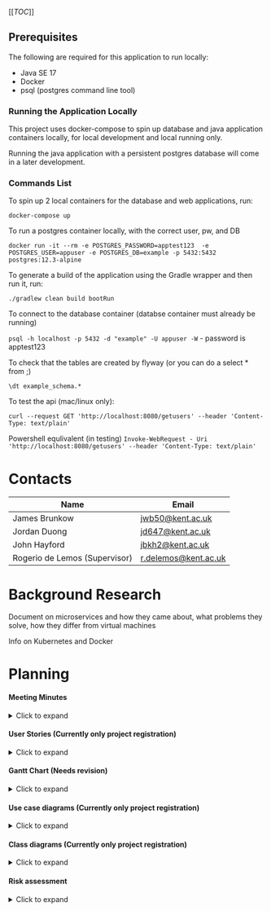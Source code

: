 [[_TOC_]]

## Prerequisites

The following are required for this application to run locally:
 - Java SE 17
 - Docker
 - psql (postgres command line tool)

### Running the Application Locally

This project uses docker-compose to spin up database and java application containers
locally, for local development and local running only. 

Running the java application with a persistent postgres database will come in a later development.

### Commands List

To spin up 2 local containers for the database and web applications, run: 

`docker-compose up`

To run a postgres container locally, with the correct user, pw, and DB

`docker run -it --rm -e POSTGRES_PASSWORD=apptest123  -e POSTGRES_USER=appuser -e POSTGRES_DB=example -p 5432:5432 postgres:12.3-alpine `

To generate a build of the application using the Gradle wrapper and then run it, run:

`./gradlew clean build bootRun`

To connect to the database container (databse container must already be running)

`psql -h localhost -p 5432 -d "example" -U appuser -W` - password is apptest123

To check that the tables are created by flyway (or you can do a select * from ;)

`\dt example_schema.*`

To test the api (mac/linux only):

`curl --request GET 'http://localhost:8080/getusers' --header 'Content-Type: text/plain'`

Powershell equlivalent (in testing)
`Invoke-WebRequest - Uri 'http://localhost:8080/getusers' --header 'Content-Type: text/plain'`



# Contacts
| Name | Email |
|------|-------|
| James Brunkow | [jwb50@kent.ac.uk](mailto:jwb50@kent.ac.uk) |
| Jordan Duong | [jd647@kent.ac.uk](mailto:jd647@kent.ac.uk) |
| John Hayford | [jbkh2@kent.ac.uk](mailto:jbkh2@kent.ac.uk) |
| Rogerio de Lemos (Supervisor) | [r.delemos@kent.ac.uk](mailto:r.delemos@kent.ac.uk) |

# Background Research

Document on microservices and how they came about, what problems they solve, how they differ from virtual machines

Info on Kubernetes and Docker

# Planning

#### Meeting Minutes

<details>
<summary>Click to expand</summary>

<table>
<tr>
<th>Date</th>
<th>Discussed</th>
<th>Actions for next meeting</th>
</tr>
<tr>
<td>20/06/22</td>
<td>

* Discussed documentation layout
* User stories and UML diagrams for each microservice
* Agile methodology
* Test Driven development
* Simple front end for service
</td>
<td>

James

* Set up GitLab
* Work on local Kubernetes and docker

John and Jordan

* Refamiliarize with software engineering
* Look into Web Development module
</td>
</tr>
<tr>
<td>24/06/22</td>
<td>

Supervisor meeting (Rogerio)

* Look into daily scrum meetings
* Explanation of early deliverables
* JB experimented with local Kubernetes cluster
</td>
<td>

* Develop first draft for user stories
* Request access to Kent Cloud Computing to link with Kubernetes cluster
</td>
</tr>
<tr>
<td>25/06/22</td>
<td>

* Discussed and broke down previous meeting
* Scrum-like meetings Monday to Friday
* Risk assessment done by James
</td>
<td>

* Develop user stories for microservices including all shareholders (students, academic staff and professional services)
* John to research frontend and software packages that can be used
* Jordan to created initial UML diagram for project registration microservice
</td>
</tr>
<tr>
<td>27/06/22</td>
<td>

* User stories need to be redrafted and condensed
* Look at Gantt chart
* Lucid suggested to help with UML diagrams
</td>
<td>

* Jordan to condense an rework user stories
* Look into additions to risk assessment
* Work on a UML document
* John to further look into UI for frontend and ways to manage inputted data
</td>
</tr>
<tr>
<td>30/06/22</td>
<td>

* Plans for timeline of development phase of project
* Simple HTML/CSS decided for front end to keep things simple
* James made amendments to Jordan's class diagram and started on a sequence diagram
* Shared access to GitLab
* Feedback made on user stories -- merge discuss, select and publish microservices
* Discussions on ethical review aspect of project registration microservice
</td>
<td>

* Jordan to continue work on user stories and a use case diagram
* John to continue with frontend design
* James continuing with Kubernetes cluster
</td>
</tr>
<tr>
<td>01/07/22</td>
<td>

Supervisor meeting (Rogerio)

* Jordan and John should look into developing their own Kubernetes clusters
* Further feedback on user stories -- further simplification
* Additional user stories suggested for implementation
* Insight into the roles of different shareholders (Supervisors, professional services, module convenors and director role)
</td>
<td>

* Further polishing of user stories
* Jordan and John look further into Docker and Kubernetes
* James working on implementing a database into Kubernetes cluster
* Look into Springboot to containerise Java applications
</td>
</tr>
<tr>
<td>04/07/22</td>
<td>

* John shows beginnings for front end, discussed additional features
* Discussed early deliverable and what to include
* James discussed progress into Springboot
* Jordan discussing progress in Kubernetes and Docker
* Aim to start development next week
</td>
<td>

* Jordan to begin documentation and building up of GitLab
* James working on getting Java application to communicate with database in cluster
</td>
</tr>
<tr>
<td>05/07/22</td>
<td>

* James succeeded in communication between Java and database in cluster
* John showed progress on fronted implementation -- showed ability to add and remove group members from registration form
* Jordan showed work on GitLab -- user stories added under issues and started work on wiki
* James gave suggestions on building the wiki
</td>
<td>

* James to continue progress on Springboot
* John to work out some bugs on frontend when removing group members on registration form
* Jordan to further work on GitLab wiki and research into auto devops from GitLab
</td>
</tr>
<tr>
<td>07/07/22</td>
<td>

* Discussed state of each component of the project thus far, and what tools are being used.
* John discussed overcoming roadblocks on JS work and plans for the Ethics form. As much business logic as possible to be in the java instead of having to use out-of-context JS. 
* Jordan showed developments with the Gitlab, discussing implementations for CI and K8s, as well as the work done on the wiki for documentation. 
* James explained how the recently committed code works, and how to run it in its current state. Looking to continue this development over the weekend. 
</td>
<td>
* Jordan to pull GitLab Java folder and look into how best to implement business logic, as well as becoming more familiar with the structure of the project thus far.
* James to Containerise second microservice, having another readme file of how to containerise applications, and how to run them together from an image. Build a single node instance of K8s on university VM, attempt to run some code on it.
* John to finish registration form, containerise, upload to Gitlab in whatever fashion works best. Develop ideas for how best to implement the ethics form, with hopes of beginning the development of this next week.
* All members of the team are to make code pull and commits, however small, to ensure they are set up for the rest of the development.
</td>
</tr>
<tr>
<td>08/07/22</td>
<td>
Supervisor meeting

* Rogerio ‘not happy’ John can’t attend
* Team updated Rogerio on status of project
* Discussed how Rogerio would like the K8s implementation configured, single node (current config) vs full scale cluster. 
* Stated a full cluster was necessary for the development. 
* Discussed additional features and user stories
</td>
<td>
* Jordan and John to have run something on k8s, and be able to provide evidence of this (maybe using minikube, for space concerns?)
* James to add Rogerio to GitLab as developer
* James to continue to develop cluster
* Jordan to add user story for developer interface (6th stakeholder in project). Should have the functionality to add and remove qs from any form on frontend, database should see this and respond accordingly.
* Jordan to have a full list of user stories available for Friday.
* John to consider how to implement different frontends based on users with different privileges.

</td>
</tr>
<tr>
<td>12/07/22</td>
<td>
* Discussed containerising js, sub-moduling it to main repo, look into outputting frontend data in json.
* Team discussed additional components to be added to json fields to be logged. 
* Discussed next steps with the java code, how to operationalise the controller
* Discussed the state of openstack, that 1) the group only has one instance each and 2) the group does not share access to a project. James has emailed the cs-syshelp email address monday regarding this, waiting for response
</td>
<td>
*Jordan and James to do pair programming on some elements of the java controller
* James to add group members as array in json and java stuff, as well as whether the person’s degree is cybersec focused or not. 
* James to research reporting 3rd party solutions, prometheus and grafana
* John to look at submoduling his code to the main repo, as well as how to output json in the same format as the java takes it in. 
</td>
</tr>

</table>

</details>

#### User Stories (Currently only project registration)

<details>
<summary>Click to expand</summary>

| User Stories | Details | Tests |
|--------------|---------|-------|
| As a student I want to be able to provide my student information when registering for projects | Details will include student id, name and course details | Input name, student id and course details into provided boxes. The boxes should be required and not allow submission if they are not filled out |
| As a student I want to be able to specify if my course is in cyber security and if my project is in cyber security | Check boxes will be given to specify | Check boxes to confirm that they are in cyber security. Leave boxes empty. Both scenarios should still allow students to submit the form |
| When registering projects, students should be able to specify whether it is a group or individual project | Registering as a group should open a section to input the information of group members | Tick checkbox when in a group project. Fill out provided section to open up when it is selected to input the details of group members |
| When registering a group project, notifications should be sent confirming each group member of their registration | The notifications would be sent in emails and have a section to confirm their place in the group | Register as a group. Emails sent will have a section to confirm or deny a user's place on the project. Accept and deny the registration |
| Students should be able to register supervisor details for their project | There can either be 1 or 2 supervisors | Register with 1 supervisor. Register with 2 supervisors. Fill out their information in the provided sections. Boxes should be required for submission |
| Students should be able to specify whether there are ethical considerations | When students confirm there are ethical considerations, provide a link to a checklist to be filled out for the ethical review. Also provide a text box to give a description of the project | Tick a box whether there are ethical concerns. Fill out the text box provided to explain the concerns. Click on the provided link to be directed to an ethical review checklist form to be filled out |
| Students should be able to check the status of their registration to see which group members still need to confirm the form | Students may be given a button to send reminders to group members to confirm their place on the project | Access form and check if all group members have accepted and registered their details to the project |
| Academics should be sent details of projects they are supervising to check that the topic is appropriate for the course of the student | Cyber security students should only be able to register to projects listed as cyber security | When students register, send the details to supervisors to check. There should be a confirmation that the students are registering for appropriate projects related to their course |
| Supervisors should be notified when they have been registered for a project by a student | Notifications will be sent by email to the relevant supervisor given by the student | Send notification to supervisor that they have been registered with a project. Check that email correctly provides project and student details |
| Supervisors should be able to OK or reject projects they are given by students | This could be provided in the email sent to notify supervisors of their registration to a project by a student | Accept project proposed by students. Reject project using the notification email sent |
| PS should be able to send reminders to both students and academic staff if they have not registered with a project | The reminders should be sent by email and could be sent all at once with a provided button | Send reminder email to students not registered. Send reminders to academic staff not registered with projects |
| PS should be able to generate a spreadsheet report of the statuses of all students and staff related to project registration | Students and staff might be separated into their own sections to allow for easy viewing | Query database and generate spreadsheet containing relevant information on project registration status, course details etc. |
| PS should be able to check if there are any students registered to a project not appropriate for their course | The spreadsheet will specifically search for cyber security students to check if their project is a cyber security one | Query database and check students that are registered with inappropriate projects for their course. E.g. Cyber security student not registered with a cyber security project |
| As a module convenor I would like to generate reports on how many of my students have registered for a project | Reports might also show if the student is in cyber security and if their project is in cyber security | Query database to check students that are in the module convenor’s course have registered a project |
| As a director of graduate studies I would like to be able to access a list of students and see their registration status as well as the statuses of supervisors | This would be similar to reports generated by PS and module convenors | Query for a spreadsheet detailing the information of students and academic staff |
| All users will have the ability to declare what type of user they are to be granted more access to the microservice | User types will be student, academic staff, PS, modules convenor or director of graduate studies. Each will provide varying levels of access to information | Tick box announcing user is a student, academic staff, PS, module convenor or director of graduate studies. Check that appropriate access has been provided for each user type |
| Superusers will need access to all parts of the microservice for development | Superusers should be able to change parts of the form such as adding or taking away required inputs | Register as superuser. Add or take away an input of the registration form. Submission of project should still be allowed after changing the form |

</details>

#### Gantt Chart (Needs revision)

<details>
<summary>Click to expand</summary>

![image](uploads/7a48d891e8315861f90baa86cda2bbdd/image.png)

</details>

#### Use case diagrams (Currently only project registration)

<details>
<summary>Click to expand</summary>

<span dir="">![](https://lh6.googleusercontent.com/ID3Mev38gskCWp0HHqSNWtSOaVvUh95E-BwDjTyoi4H8GkjAtkWH-4D4VtRQnSszk9XM4JKUUKg9hdVVnaGNoYtsGEomFWlsBCaLWUGjtCB3amL6GjMDopvZAp0L91S0a7SQaSJ1hnvBERz02w)</span>

</details>

#### Class diagrams (Currently only project registration)

<details>
<summary>Click to expand</summary>

<span dir="">![](https://lh3.googleusercontent.com/kyjiTcQUYyktu2G-MahXcCOD30g-PkAVNZUaM1E2qQIZjnJVWsnIl1AIRwfCwKRuQt_f70Dok8ID1T57fAJUcBYQ7eAz6EnLog4acNbLLcOQ2rV2zy_8SoWyhQqzKopQD6TcrNXx34Bss5davRk)</span>

</details>

#### Risk assessment

<details>
<summary>Click to expand</summary>

<div>

<table>
<tr>
<td>

Risk<span dir=""> </span>
</td>
<td>

Further Description<span dir=""> </span>
</td>
<td>

Risk Type (Somerville)<span dir=""> </span>
</td>
<td>

Likelihood P(e)<span dir=""> </span>
</td>
<td>

Severity L(e)<span dir=""> </span>
</td>
<td>

RE(e)<span dir=""> </span>
</td>
<td>

Minimization strategy<span dir=""> </span>
</td>
<td>

Contingency Strategy<span dir=""> </span>
</td>
</tr>
<tr>
<td>Software cannot integrate correctly</td>
<td>Elements of the software solutions implemented are non-compatible, either in what has been developed, or what third-party software is implemented. This would require lengthy workarounds, which may impact the performance and replicability of the code, or it may prevent features communicating with one another at all. </td>
<td>

Tools<span dir=""> </span>
</td>
<td>

5<span dir=""> </span>
</td>
<td>

5<span dir=""> </span>
</td>
<td>

25<span dir=""> </span>
</td>
<td>The team are using software solutions that are standardized throughout the industry - meaning the compatibility between solutions is likely very high. Before development reaches the coding phase, an understanding of each software solution being used, and how to integrate them will be developed by the team.</td>
<td>

If one software solution employed is incompatible with another, other software options will be explored<span dir=""> </span>
</td>
</tr>
<tr>
<td>

Personnel Shortfalls<span dir=""> </span>
</td>
<td>

Either through forced absence (illness) or through group attrition, the team lacks the required staffing to complete the project's goals in a reasonable time. More, if individuals in the group are unable to dedicate sufficient time to the project, or to engage in learning the core concepts of the project (such as Kubernetes) in sufficient detail, they will be significantly less effective in delivering a sufficient final product<span dir=""> </span>
</td>
<td>

People<span dir=""> </span>
</td>
<td>

5<span dir=""> </span>
</td>
<td>

5<span dir=""> </span>
</td>
<td>

25<span dir=""> </span>
</td>
<td>

Working remotely minimizes the chance of contracting illnesses which spread across the entire team. Helpful resources about elements of the project (such as web resources, online tutorials, and example code) will be vital in building a shared understanding of the task, and the considerable time and learning requirements of the project. <span dir=""> </span>
</td>
<td>

All documentation and plans about each ms visible to all team members, if someone is taken ill/leaves the project, the blueprints for how to build what they are building should still exist. Also, the structure of the project, in not being monolithic pieces of code, and the fact that the microservices developed are to function independently of one another mean if an ms must be dropped due to staffing issues, it should not impact the functionality of other ms's. Using issue tracking via GitLab will also allow the team to reallocate core issues if a member of the team is unable to complete a task or withdraws from the project for any length of time. <span dir=""> </span>
</td>
</tr>
<tr>
<td>

Inadequate preparation<span dir=""> </span>
</td>
<td>

Research into proposed code functions inadequate, end product ends up being unfit for purpose. Applies to both front-end and main body of code.<span dir=""> </span>
</td>
<td>

People<span dir=""> </span>
</td>
<td>

5<span dir=""> </span>
</td>
<td>

3<span dir=""> </span>
</td>
<td>

15<span dir=""> </span>
</td>
<td>

Before any coding begins, the team is collectively drawing up plans to build shared understanding of goals. Dedicating an entire sprint to preparing for each element of the project. <span dir=""> </span>
</td>
<td>

Utilize daily meetings with the team at the early stage to get up to speed on what each team member is working on.<span dir=""> </span>
</td>
</tr>
<tr>
<td>

Poor Code Quality<span dir=""> </span>
</td>
<td>

Inconsistent / unclear naming of variables, unnecessary loops, making multiple calls when one is appropriate, poor indenting and code spacing. Impacts code readability for those who pick up project later, also impacts performance of code. Even if it is functional, the unnecessary calls / loops may impact scalability of the code<span dir=""> </span>
</td>
<td>

Technology<span dir=""> </span>
</td>
<td>

5<span dir=""> </span>
</td>
<td>

3<span dir=""> </span>
</td>
<td>

15<span dir=""> </span>
</td>
<td>

Pair programming / code reviews at least once per week, more if required. We will aim to use programming languages that we are all familiar with.<span dir=""> </span>
</td>
<td>

Final sprint used to tidy code, refactoring any poor-quality code identified at the beginning of that sprint<span dir=""> </span>
</td>
</tr>
<tr>
<td>

Feature Drift<span dir=""> </span>
</td>
<td>

During the development of a microservice, secondary functionality may become possible to implement. This will take time away from the main functionality attempting to be developed, and lead to impaired functionality of the microservice, as well as impeding the development of the project. Moreover, it defeats the point of microservices, to provide a single modular function to a larger system.<span dir=""> </span>
</td>
<td>

Requirements<span dir=""> </span>
</td>
<td>

5<span dir=""> </span>
</td>
<td>

3<span dir=""> </span>
</td>
<td>

15<span dir=""> </span>
</td>
<td>

Daily team meetings to discuss specifics of what work will be done that day. Using user stories to build concise set of issues, listed on Kanban board on Gitlab to keep track of what everyone is working on. Detailed documentation and issue tracking listing exactly what features are to be developed and when. If additional features are identified through exploration of solutions to other issues, team is to leave these as user stories in the Gitlab, in the event we have additional time spare to revisit after development, or for the next set of developers to have a starting point. <span dir=""> </span>
</td>
<td>

If feature drift does occur and additional functionality is developed that is not core to the project, this should be commented out and eventually (time permitting) split off into its own microservice after the main body of the development is completed. <span dir=""> </span>
</td>
</tr>
<tr>
<td>

Overestimating project scope<span dir=""> </span>
</td>
<td>

The fact that the project is a prototype means some features should be built to be functional, instead of being fully deployment ready. Spending too much time perfecting one microservice / element of the project takes time away from other elements which can be more crucial to function.<span dir=""> </span>
</td>
<td>

Estimation<span dir=""> </span>
</td>
<td>

5<span dir=""> </span>
</td>
<td>

3<span dir=""> </span>
</td>
<td>

15<span dir=""> </span>
</td>
<td>

UML diagrams are created to illustrate the approximate functionality of features / microservices, and how they interact. Team to adhere to these as a means of minimizing the chance of going beyond the scope of the project. While other features may be identified as possibilities during development, the team are to note these as future developments for the project in the final writeup.<span dir=""> </span>
</td>
<td>

In the event that a ms takes far too long to develop due to it being improperly scoped beforehand, some ms's later in development may have to be missed out, and instead left fully documented and planned, for future developers to work on. <span dir=""> </span>
</td>
</tr>
<tr>
<td>

Poor Quality Documentation<span dir=""> </span>
</td>
<td>

As this project is both a prototype and something that will be developed further by other parties later, poor quality documentation may mean that elements of the code are not understandable so should not be carried forward into their developments. Moreover, if the method used to achieve functionality is not documented, then future developers may not be able to recreate the scenario that your code worked in, leading to it being useless<span dir=""> </span>
</td>
<td>

Requirements<span dir=""> </span>
</td>
<td>

3<span dir=""> </span>
</td>
<td>

3<span dir=""> </span>
</td>
<td>

9<span dir=""> </span>
</td>
<td>

Regular code reviews between members of team, to build shared understanding of expectations of code/documentation quality and to catch any instances of poor documentation. Any operations required to run code listed in a readme on GitLab<span dir=""> </span>
</td>
<td>

Goal to have most planning documentation done for early deliverable, which can receive feedback from the project supervisor. We will have wiki available on GitLab which everyone in the team can contribute to, as a central documentation repository, as well as having examples listed of how to comment on what code does<span dir=""> </span>
</td>
</tr>
<tr>
<td>

Poor security<span dir=""> </span>
</td>
<td>

Having the ability for one user to see another user's files, or to access the administrative components of the software meant for academics and professional services could lead to issues with data protection.<span dir=""> </span>
</td>
<td>

Technology<span dir=""> </span>
</td>
<td>

5<span dir=""> </span>
</td>
<td>

1<span dir=""> </span>
</td>
<td>

5<span dir=""> </span>
</td>
<td>

Basic validation protocols will be implemented during the development of the project with emphasis on attempting to view user 1's data as user 2, or similar scenarios. <span dir=""> </span>
</td>
<td>

The goal of this development is not to have a deployment ready solution, so if issues of security arise from our development, we can specify where we found the issues, how we would correct them given time, and present this as a known issue on the GitLab, for the next developer team to engage with this project to be aware of. <span dir=""> </span>
</td>
</tr>
<tr>
<td>

Poor Time Management<span dir=""> </span>
</td>
<td>

The required time to develop a feature is underestimated, or the amount of time being able to be given to the project by members of the team is underestimated. In the event that this results in incompletion of an integral feature to the overall function (such as the project registration ms) then this can have a significant impact on what is able to be developed later in the project. <span dir=""> </span>
</td>
<td>

Estimation<span dir=""> </span>
</td>
<td>

5<span dir=""> </span>
</td>
<td>

1<span dir=""> </span>
</td>
<td>

5<span dir=""> </span>
</td>
<td>

A project timetable Gantt chart has been developed, whereby the team will have ample time to focus on developments both collaboratively and individually. This should give each member of the team a time frame with which to complete specific developments. Daily meetings keep the rest of the team aware of the state of each component of the development, and if a part of the development is progressing slower than it should, the team can use pair programming to attempt development from a slightly different approach, possibly giving a breakthrough.<span dir=""> </span>
</td>
<td>

As well as having ample time to work on each component, the team has a window of roughly 2 weeks at the end of the project to troubleshoot any issues or to use as a buffer to make sure key features can be developed. If a ms is unable to be finished, the independent functionality of all other ms's should allow the software to still function without the unfinished component. Documentation for these components will also still exist, so the development can continue later. <span dir=""> </span>
</td>
</tr>
<tr>
<td>

Poor quality Interface<span dir=""> </span>
</td>
<td>

Despite all functionalities being present in the code, if the end user cannot interface with the software in an intuitive way, the software may end up being mistakenly misused<span dir=""> </span>
</td>
<td>

Technology<span dir=""> </span>
</td>
<td>

3<span dir=""> </span>
</td>
<td>

1<span dir=""> </span>
</td>
<td>

3<span dir=""> </span>
</td>
<td>

Due to time constraints of this project, a deployment-ready UI for the software will not be possible to develop, while maintaining goals for the rest of the project. Instead, the use of 3rd party solutions and a minimal but functional approach should minimize the development time for this component while maintaining usability<span dir=""> </span>
</td>
<td>

During the planning phase, the team are to develop idealized images of what the UI would look like for each feature. These are to be derived from researching comparable products and their implementations, as well as from examining user stories about necessary functionality. From this, future developments will be able to complete the UI to a high standard, in the process of making the project deployment ready.<span dir=""> </span>
</td>
</tr>
<tr>
<td>

Inflexibility with Project Development<span dir=""> </span>
</td>
<td>

Gold plating' documentation is a phenomenon derived from more traditional software development methodologies, which focuses on completing a software project to a spec and not worrying about further development or upkeep. With the present development, gold-plating our plans would prevent us exploring other ways of achieving the same goal with the software and would mean that the implementation would be based on the knowledge pool at the start of the development, which does not account for knowledge gained while doing the project. This can lead to limited implementations, or the inability for future developers to easily expand the scope of the project later in the software's life cycle. <span dir=""> </span>
</td>
<td>

Requirements<span dir=""> </span>
</td>
<td>

3<span dir=""> </span>
</td>
<td>

3<span dir=""> </span>
</td>
<td>

9<span dir=""> </span>
</td>
<td>

Beginning development earlier and focusing less on having each component highly specified before beginning gives developers time to explore the best way of tackling an issue. <span dir=""> </span>
</td>
<td> </td>
</tr>
</table>

</div>
</details>

#### 

#### 






